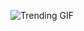 ![Trending GIF](https://media0.giphy.com/media/v1.Y2lkPThiYjIxNzcyemsyeTk1cmVuZXN1Y2g4ZTAzcTI0MjlmdnlubzY4MnRtcTFnYWdsdyZlcD12MV9naWZzX3NlYXJjaCZjdD1n/xUPGcEliCc7bETyfO8/giphy.gif)
